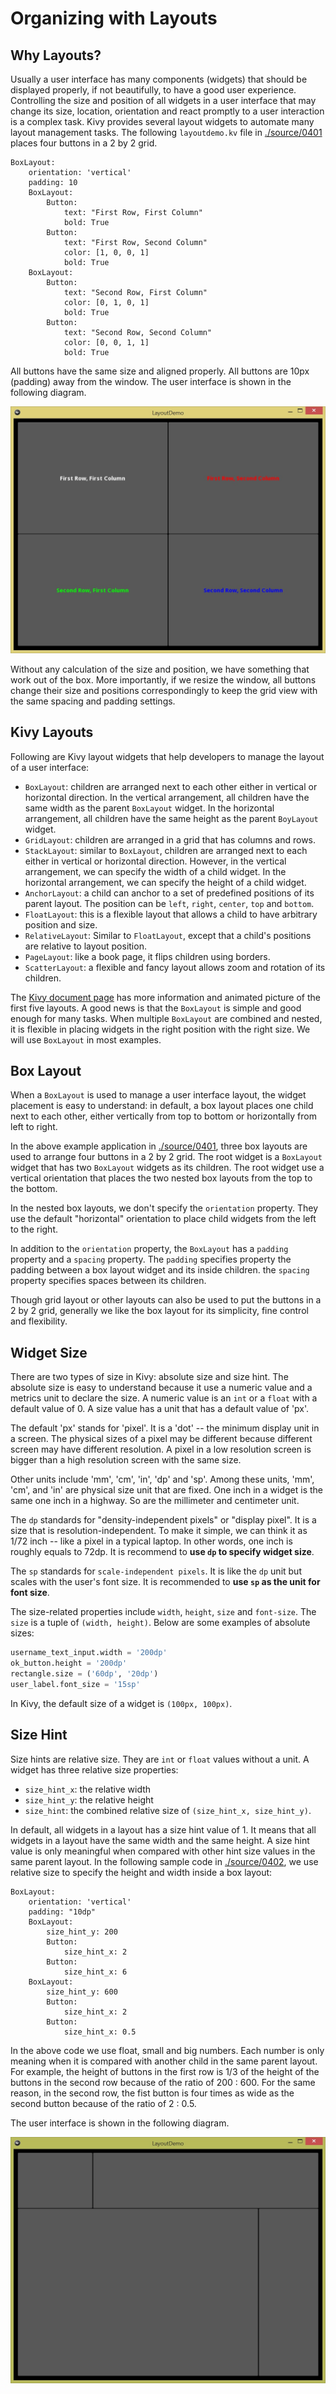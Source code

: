 # Organizing with Layouts
## Why Layouts?
Usually a user interface has many components (widgets) that 
should be displayed properly, if not beautifully, to have a 
good user experience. Controlling the size and position of all
widgets in a user interface that may change its size, location, 
orientation and react promptly to a user interaction is a complex
task. Kivy provides several layout widgets to automate many 
layout management tasks. The following `layoutdemo.kv` file in 
[./source/0401](./source/0401) places four buttons in a 2 by 2
grid. 
 
```
BoxLayout:
    orientation: 'vertical'
    padding: 10
    BoxLayout:
        Button:
            text: "First Row, First Column"
            bold: True
        Button:
            text: "First Row, Second Column"
            color: [1, 0, 0, 1]
            bold: True
    BoxLayout:
        Button:
            text: "Second Row, First Column"
            color: [0, 1, 0, 1]
            bold: True
        Button:
            text: "Second Row, Second Column"
            color: [0, 0, 1, 1]
            bold: True
```

All buttons have the same size and aligned properly. All buttons are
10px (padding) away from the window. The user interface is 
shown in the following diagram. 

![Four Buttons Window](./images/0401.jpg)

Without any calculation of the size and position, we have something
that work out of the box. More importantly, if we resize the window, 
all buttons change their size and positions correspondingly to keep
the grid view with the same spacing and padding settings. 

## Kivy Layouts
Following are Kivy layout widgets that help developers to 
manage the layout of a user interface:

* `BoxLayout`: children are arranged next to each other either in
vertical or horizontal direction. In the vertical arrangement, all
children have the same width as the parent `BoxLayout` widget. 
In the horizontal arrangement, all children have the same height
as the parent `BoyLayout` widget. 
* `GridLayout`: children are arranged in a grid that has columns 
and rows. 
* `StackLayout`: similar to `BoxLayout`, children are arranged
next to each either in vertical or horizontal direction. 
However, in the vertical arrangement, we can specify the width
of a child widget. In the horizontal arrangement, we can specify
the height of a child widget. 
* `AnchorLayout`: a child can anchor to a set of predefined positions of 
its parent layout. The position can be `left`, `right`, `center`,
`top` and `bottom`. 
* `FloatLayout`: this is a flexible layout that allows a child to have
arbitrary position and size. 
* `RelativeLayout`: Similar to `FloatLayout`, except that a child's 
positions are relative to layout position. 
* `PageLayout`: like a book page, it flips children using borders.
* `ScatterLayout`: a flexible and fancy layout allows 
zoom and rotation of its children.
  
The [Kivy document page](http://kivy.org/docs/guide/widgets.html#organize-with-layouts)
has more information and animated picture of the first five layouts. 
A good news is that the `BoxLayout` is simple and good enough 
for many tasks. When multiple `BoxLayout` are combined and nested, it is
flexible in placing widgets in the right position with the right size. 
We will use `BoxLayout` in most examples.

## Box Layout
When a `BoxLayout` is used to manage a user interface layout, the 
widget placement is easy to understand: in default, a box layout 
places one child next to each other, either vertically from top to bottom
or horizontally from left to right.

In the above example application in [./source/0401](./source/0401),
three box layouts are used to arrange four buttons in a 2 by 2 grid. 
The root widget is a `BoxLayout` widget that has two `BoxLayout` 
widgets as its children. The root widget use a vertical orientation 
that places the two nested box layouts from the top to the bottom.

In the nested box layouts, we don't specify the `orientation` property. 
They use the default "horizontal" orientation to place child widgets
from the left to the right. 

In addition to the `orientation` property, the `BoxLayout` has 
a `padding` property and a `spacing` property. The `padding` 
specifies property the padding between a box layout widget and its 
inside children. the `spacing` property specifies spaces between 
its children. 

Though grid layout or other layouts can also be used to put 
the buttons in a 2 by 2 grid, generally we like the box layout 
for its simplicity, fine control and flexibility. 

## Widget Size
There are two types of size in Kivy: absolute size and size hint.
The absolute size is easy to understand because it use a numeric 
value and a metrics unit to declare the size. 
A numeric value is an `int` or a `float` with a default value of 0. 
A size value has a unit that has a default value of 'px'. 

The default 'px' stands for 'pixel'. It is a 'dot' -- the minimum
display unit in a screen. The physical sizes of a pixel 
may be different because different screen may have different 
resolution. A pixel in a low resolution screen is bigger than
a high resolution screen with the same size.  

Other units include 'mm', 'cm', 'in', 'dp' and 'sp'. 
Among these units, 'mm', 'cm', and 'in' are physical size 
unit that are fixed. One inch in a widget is the same one 
inch in a highway. So are the millimeter and centimeter unit.

The `dp` standards for "density-independent pixels" or 
"display pixel". It is a size that is resolution-independent. 
To make it simple, we can think it as 1/72 inch -- like a pixel in a
typical laptop. In other words, one inch is roughly equals to 72dp.
It is recommend to **use `dp` to specify widget size**.

The `sp` standards for `scale-independent pixels`. It is like
the `dp` unit but scales with the user's font size. 
It is recommended to **use `sp` as the unit for font size**. 

The size-related properties include `width`, `height`, `size` and
`font-size`. The `size` is a tuple of `(width, height)`. 
Below are some examples of absolute sizes: 

```python
username_text_input.width = '200dp'
ok_button.height = '200dp'
rectangle.size = ('60dp', '20dp')
user_label.font_size = '15sp'
```

In Kivy, the default size of a widget is `(100px, 100px)`.
 
## Size Hint
Size hints are relative size. They are `int` or `float` values
without a unit. A widget has three relative size properties:

* `size_hint_x`: the relative width
* `size_hint_y`: the relative height
* `size_hint`: the combined relative size of `(size_hint_x, size_hint_y)`.

In default, all widgets in a layout has a size hint value of 1.
It means that all widgets in a layout have the same width and the 
same height. A size hint value is only meaningful when compared 
with other hint size values in the same parent layout. 
In the following sample code in [./source/0402](./source/0402), 
we use relative size to specify the height and width inside a
box layout: 

```
BoxLayout:
    orientation: 'vertical'
    padding: "10dp"
    BoxLayout:
        size_hint_y: 200
        Button:
            size_hint_x: 2
        Button:
            size_hint_x: 6
    BoxLayout:
        size_hint_y: 600
        Button:
            size_hint_x: 2
        Button:
            size_hint_x: 0.5
```

In the above code we use float, small and big numbers. 
Each number is only meaning when it is compared with 
another child in the same parent layout. For example, 
the height of buttons in the first row is 1/3 of 
the height of the buttons in the second row because of 
the ratio of 200 : 600. For the same reason, in the second 
row, the fist button is four times as wide as the second 
button because of the ratio of 2 : 0.5. 

The user interface is shown in the following diagram. 

![Size Hint](./images/0402.jpg)





 



